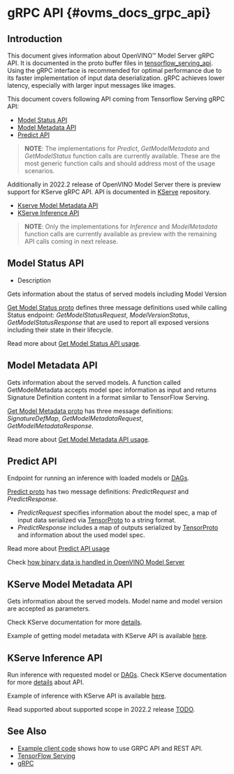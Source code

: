 # gRPC API {#ovms_docs_grpc_api}

## Introduction 
This document gives information about OpenVINO&trade; Model Server gRPC API. It is documented in the proto buffer files in [tensorflow_serving_api](https://github.com/tensorflow/serving/tree/r1.14/tensorflow_serving/apis). 
Using the gRPC interface is recommended for optimal performance due to its faster implementation of input data deserialization. gRPC achieves lower latency, especially with larger input messages like images. 

This document covers following API coming from Tensorflow Serving gRPC API:
* <a href="#model-status">Model Status API</a>
* <a href="#model-metadata">Model Metadata API </a>
* <a href="#predict">Predict API </a>

> **NOTE**: The implementations for *Predict*, *GetModelMetadata* and *GetModelStatus* function calls are currently available. 
These are the most generic function calls and should address most of the usage scenarios.


Additionally in 2022.2 release of OpenVINO Model Server there is preview support for KServe gRPC API. API is documented in [KServe](https://github.com/kserve/kserve/blob/master/docs/predict-api/v2/required_api.md) repository.

* <a href="#kfs-model-metadata">Kserve Model Metadata API </a>
* <a href="#kfs-inference">KServe Inference API</a>

> **NOTE**: Only the implementations for *Inference* and *ModelMetadata* function calls are currently available as preview with the remaining API calls coming in next release.


## Model Status API <a name="model-status"></a>

- Description

Gets information about the status of served models including Model Version

 [Get Model Status proto](https://github.com/tensorflow/serving/blob/master/tensorflow_serving/apis/get_model_status.proto) defines three message definitions used while calling Status endpoint: *GetModelStatusRequest*, *ModelVersionStatus*, *GetModelStatusResponse* that are used to report all exposed versions including their state in their lifecycle.

 Read more about [Get Model Status API usage](https://github.com/openvinotoolkit/model_server/blob/releases/2022/1/client/python/tensorflow-serving-api/samples/README.md#model-status-api).


## Model Metadata API <a name="model-metadata"></a>

Gets information about the served models. A function called GetModelMetadata accepts model spec information as input and returns Signature Definition content in a format similar to TensorFlow Serving.
 
[Get Model Metadata proto](https://github.com/tensorflow/serving/blob/master/tensorflow_serving/apis/get_model_metadata.proto) has three message definitions: *SignatureDefMap*, *GetModelMetadataRequest*, *GetModelMetadataResponse*. 

Read more about [Get Model Metadata API usage](https://github.com/openvinotoolkit/model_server/blob/releases/2022/1/client/python/tensorflow-serving-api/samples/README.md#model-metadata-api).     


## Predict API <a name="predict"></a>

Endpoint for running an inference with loaded models or [DAGs](./demultiplexing.md).

[Predict proto](https://github.com/tensorflow/serving/blob/r1.14/tensorflow_serving/apis/predict.proto) has two message definitions: *PredictRequest* and  *PredictResponse*.  
 * *PredictRequest* specifies information about the model spec, a map of input data serialized via 
[TensorProto](https://github.com/tensorflow/tensorflow/blob/master/tensorflow/core/framework/tensor.proto) to a string format.
 * *PredictResponse* includes a map of outputs serialized by 
[TensorProto](https://github.com/tensorflow/tensorflow/blob/master/tensorflow/core/framework/tensor.proto) and information about the used model spec.

Read more about [Predict API usage](https://github.com/openvinotoolkit/model_server/blob/releases/2022/1/client/python/tensorflow-serving-api/samples/README.md#predict-api)

Check [how binary data is handled in OpenVINO Model Server](./binary_input.md)


## KServe Model Metadata API <a name="kfs-model-metadata"></a>
Gets information about the served models. Model name and model version are accepted as parameters.

Check KServe documentation for more [details](https://github.com/kserve/kserve/blob/master/docs/predict-api/v2/required_api.md#model-metadata-1).

Example of getting model metadata with KServe API is available [here](TODO).

## KServe Inference API <a name="kfs-inference"></a>
Run inference with requested model or [DAGs](./demultiplexing.md).
Check KServe documentation for more [details](https://github.com/kserve/kserve/blob/master/docs/predict-api/v2/required_api.md#inference-1) about API.

Example of inference with KServe API is available [here](TODO).

Read supported about supported scope in 2022.2 release [TODO](TODO).








## See Also

- [Example client code](https://github.com/openvinotoolkit/model_server/blob/releases/2022/1/client/python/tensorflow-serving-api/samples/README.md) shows how to use GRPC API and REST API.
- [TensorFlow Serving](https://github.com/tensorflow/serving)
- [gRPC](https://grpc.io/)




 




